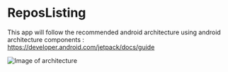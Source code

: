 # ReposListing

This app will follow the recommended android architecture using android architecture components :
https://developer.android.com/jetpack/docs/guide

![Image of architecture](https://developer.android.com/topic/libraries/architecture/images/final-architecture.png)
